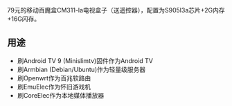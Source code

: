 79元的移动百魔盒CM311-la电视盒子（送遥控器），配置为S905l3a芯片+2G内存+16G闪存。

## 用途

- 刷Android TV 9 (Minislimtv)固件作为Android TV
- 刷Armbian (Debian/Ubuntu)作为轻量级服务器
- 刷Openwrt作为百兆软路由
- 刷EmuElec作为怀旧游戏机
- 刷CoreElec作为本地媒体播放器
